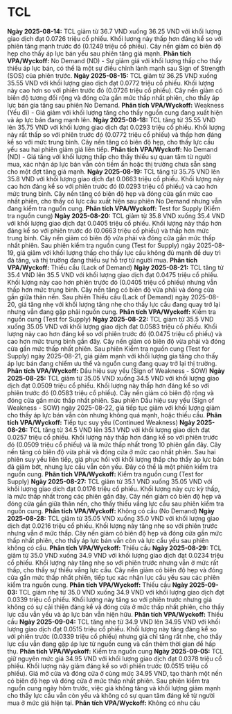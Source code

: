 # TCL

**Ngày 2025-08-14:** TCL giảm từ 36.7 VND xuống 36.25 VND với khối lượng giao dịch đạt 0.0726 triệu cổ phiếu. Khối lượng này thấp hơn đáng kể so với phiên tăng mạnh trước đó (0.1249 triệu cổ phiếu). Cây nến giảm có biên độ hẹp cho thấy áp lực bán yếu sau phiên tăng giá mạnh. **Phân tích VPA/Wyckoff:** No Demand (ND) - Sự giảm giá với khối lượng thấp cho thấy thiếu áp lực bán, có thể là một sự điều chỉnh lành mạnh sau Sign of Strength (SOS) của phiên trước.
**Ngày 2025-08-15:** TCL giảm từ 36.25 VND xuống 35.55 VND với khối lượng giao dịch đạt 0.0772 triệu cổ phiếu. Khối lượng này cao hơn so với phiên trước đó (0.0726 triệu cổ phiếu). Cây nến giảm có biên độ tương đối rộng và đóng cửa gần mức thấp nhất phiên, cho thấy áp lực bán gia tăng sau phiên No Demand. **Phân tích VPA/Wyckoff:** Weakness (Yếu đi) - Giá giảm với khối lượng tăng cho thấy nguồn cung đang xuất hiện và áp lực bán đang mạnh lên.
**Ngày 2025-08-18:** TCL tăng từ 35.55 VND lên 35.75 VND với khối lượng giao dịch đạt 0.0293 triệu cổ phiếu. Khối lượng này rất thấp so với phiên trước đó (0.0772 triệu cổ phiếu) và thấp hơn đáng kể so với mức trung bình. Cây nến tăng có biên độ hẹp, cho thấy lực cầu yếu sau hai phiên giảm giá liên tiếp. **Phân tích VPA/Wyckoff:** No Demand (ND) - Giá tăng với khối lượng thấp cho thấy thiếu sự quan tâm từ người mua, xác nhận áp lực bán vẫn còn tiềm ẩn hoặc thị trường chưa sẵn sàng cho một đợt tăng giá mạnh.
**Ngày 2025-08-19:** TCL tăng từ 35.75 VND lên 35.8 VND với khối lượng giao dịch đạt 0.0663 triệu cổ phiếu. Khối lượng này cao hơn đáng kể so với phiên trước đó (0.0293 triệu cổ phiếu) và cao hơn mức trung bình. Cây nến tăng có biên độ hẹp và đóng cửa gần mức cao nhất phiên, cho thấy có lực cầu xuất hiện sau phiên No Demand nhưng vẫn đang kiểm tra nguồn cung. **Phân tích VPA/Wyckoff:** Test for Supply (Kiểm tra nguồn cung)
**Ngày 2025-08-20:** TCL giảm từ 35.8 VND xuống 35.4 VND với khối lượng giao dịch đạt 0.0405 triệu cổ phiếu. Khối lượng này thấp hơn đáng kể so với phiên trước đó (0.0663 triệu cổ phiếu) và thấp hơn mức trung bình. Cây nến giảm có biên độ vừa phải và đóng cửa gần mức thấp nhất phiên. Sau phiên kiểm tra nguồn cung (Test for Supply) ngày 2025-08-19, giá giảm với khối lượng thấp cho thấy lực cầu không đủ mạnh để duy trì đà tăng, và thị trường đang thiếu sự hỗ trợ từ người mua. **Phân tích VPA/Wyckoff:** Thiếu cầu (Lack of Demand)
**Ngày 2025-08-21:** TCL tăng từ 35.4 VND lên 35.5 VND với khối lượng giao dịch đạt 0.0475 triệu cổ phiếu. Khối lượng này cao hơn phiên trước đó (0.0405 triệu cổ phiếu) nhưng vẫn thấp hơn mức trung bình. Cây nến tăng có biên độ vừa phải và đóng cửa gần giữa thân nến. Sau phiên Thiếu cầu (Lack of Demand) ngày 2025-08-20, giá tăng nhẹ với khối lượng tăng nhẹ cho thấy lực cầu đang quay trở lại nhưng vẫn đang gặp phải nguồn cung. **Phân tích VPA/Wyckoff:** Kiểm tra nguồn cung (Test for Supply)
**Ngày 2025-08-22:** TCL giảm từ 35.5 VND xuống 35.05 VND với khối lượng giao dịch đạt 0.0583 triệu cổ phiếu. Khối lượng này cao hơn đáng kể so với phiên trước đó (0.0475 triệu cổ phiếu) và cao hơn mức trung bình gần đây. Cây nến giảm có biên độ vừa phải và đóng cửa gần mức thấp nhất phiên. Sau phiên Kiểm tra nguồn cung (Test for Supply) ngày 2025-08-21, giá giảm mạnh với khối lượng gia tăng cho thấy áp lực bán đang chiếm ưu thế và nguồn cung đang quay trở lại thị trường. **Phân tích VPA/Wyckoff:** Dấu hiệu suy yếu (Sign of Weakness - SOW)
**Ngày 2025-08-25:** TCL giảm từ 35.05 VND xuống 34.5 VND với khối lượng giao dịch đạt 0.0509 triệu cổ phiếu. Khối lượng này thấp hơn đáng kể so với phiên trước đó (0.0583 triệu cổ phiếu). Cây nến giảm có biên độ rộng và đóng cửa gần mức thấp nhất phiên. Sau phiên Dấu hiệu suy yếu (Sign of Weakness - SOW) ngày 2025-08-22, giá tiếp tục giảm với khối lượng giảm cho thấy áp lực bán vẫn còn nhưng không quá mạnh, hoặc thiếu cầu. **Phân tích VPA/Wyckoff:** Tiếp tục suy yếu (Continued Weakness)
**Ngày 2025-08-26:** TCL tăng từ 34.5 VND lên 35.1 VND với khối lượng giao dịch đạt 0.0257 triệu cổ phiếu. Khối lượng này thấp hơn đáng kể so với phiên trước đó (0.0509 triệu cổ phiếu) và là mức thấp nhất trong 10 phiên gần đây. Cây nến tăng có biên độ vừa phải và đóng cửa ở mức cao nhất phiên. Sau hai phiên suy yếu liên tiếp, giá phục hồi với khối lượng thấp cho thấy áp lực bán đã giảm bớt, nhưng lực cầu vẫn còn yếu. Đây có thể là một phiên kiểm tra nguồn cung. **Phân tích VPA/Wyckoff:** Kiểm tra nguồn cung (Test for Supply)
**Ngày 2025-08-27:** TCL giảm từ 35.1 VND xuống 35.05 VND với khối lượng giao dịch đạt 0.0176 triệu cổ phiếu. Khối lượng này cực kỳ thấp, là mức thấp nhất trong các phiên gần đây. Cây nến giảm có biên độ hẹp và đóng cửa gần giữa thân nến, cho thấy thiếu vắng lực cầu sau phiên kiểm tra nguồn cung. **Phân tích VPA/Wyckoff:** Không có cầu (No Demand)
**Ngày 2025-08-28:** TCL giảm từ 35.05 VND xuống 35.0 VND với khối lượng giao dịch đạt 0.0216 triệu cổ phiếu. Khối lượng này tăng nhẹ so với phiên trước nhưng vẫn ở mức thấp. Cây nến giảm có biên độ hẹp và đóng cửa gần mức thấp nhất phiên, cho thấy áp lực bán vẫn còn và lực cầu yếu sau phiên không có cầu. **Phân tích VPA/Wyckoff:** Thiếu cầu
**Ngày 2025-08-29:** TCL giảm từ 35.0 VND xuống 34.9 VND với khối lượng giao dịch đạt 0.0234 triệu cổ phiếu. Khối lượng này tăng nhẹ so với phiên trước nhưng vẫn ở mức rất thấp, cho thấy sự thiếu vắng lực cầu. Cây nến giảm có biên độ hẹp và đóng cửa gần mức thấp nhất phiên, tiếp tục xác nhận lực cầu yếu sau các phiên kiểm tra nguồn cung. **Phân tích VPA/Wyckoff:** Thiếu cầu
**Ngày 2025-09-03:** TCL giảm nhẹ từ 35.0 VND xuống 34.9 VND với khối lượng giao dịch đạt 0.0339 triệu cổ phiếu. Khối lượng này tăng so với phiên trước nhưng giá không có sự cải thiện đáng kể và đóng cửa ở mức thấp nhất phiên, cho thấy lực cầu vẫn yếu và áp lực bán vẫn hiện hữu. **Phân tích VPA/Wyckoff:** Thiếu cầu
**Ngày 2025-09-04:** TCL tăng nhẹ từ 34.9 VND lên 34.95 VND với khối lượng giao dịch đạt 0.0515 triệu cổ phiếu. Khối lượng này tăng đáng kể so với phiên trước (0.0339 triệu cổ phiếu) nhưng giá chỉ tăng rất nhẹ, cho thấy lực cầu vẫn đang gặp áp lực từ nguồn cung và cần thêm thời gian để hấp thụ. **Phân tích VPA/Wyckoff:** Kiểm tra nguồn cung
**Ngày 2025-09-05:** TCL giữ nguyên mức giá 34.95 VND với khối lượng giao dịch đạt 0.0378 triệu cổ phiếu. Khối lượng này giảm đáng kể so với phiên trước (0.0515 triệu cổ phiếu). Giá mở cửa và đóng cửa ở cùng mức 34.95 VND, tạo thành một nến có biên độ hẹp và đóng cửa ở mức thấp nhất phiên. Sau phiên kiểm tra nguồn cung ngày hôm trước, việc giá không tăng và khối lượng giảm mạnh cho thấy lực cầu vẫn còn yếu và không có sự quan tâm đáng kể từ người mua ở mức giá hiện tại. **Phân tích VPA/Wyckoff:** Không có nhu cầu
